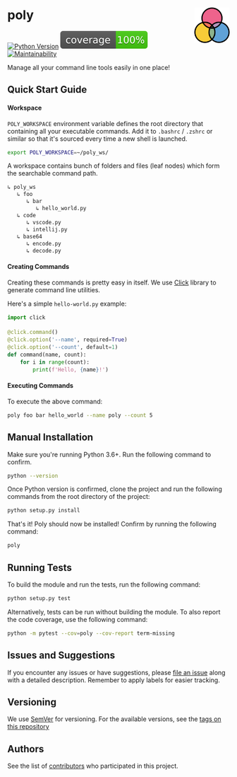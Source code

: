 # poly <img src="./docs/poly.svg" width="80" align="right" />

[![Python Version](https://img.shields.io/badge/python-3.7-blue.svg)](https://www.python.org/downloads/release/python-370/)
[![Coverage](./docs/coverage.svg)]()
[![Maintainability](https://api.codeclimate.com/v1/badges/7dcde6b92ad3bc7db5ac/maintainability)](https://codeclimate.com/github/ketanv3/poly/maintainability)

Manage all your command line tools easily in one place!


## Quick Start Guide

#### Workspace

`POLY_WORKSPACE` environment variable defines the root directory that containing all your executable commands. Add it to `.bashrc` / `.zshrc` or similar so that it's sourced every time a new shell is launched.

```bash
export POLY_WORKSPACE=~/poly_ws/
```

A workspace contains bunch of folders and files (leaf nodes) which form the searchable command path.
```
↳ poly_ws
   ↳ foo
      ↳ bar
         ↳ hello_world.py
   ↳ code
      ↳ vscode.py
      ↳ intellij.py
   ↳ base64
      ↳ encode.py
      ↳ decode.py
```

#### Creating Commands

Creating these commands is pretty easy in itself. We use [Click](https://click.palletsprojects.com/en/master/python3/) library to generate command line utilities.

Here's a simple `hello-world.py` example:

```python
import click

@click.command()
@click.option('--name', required=True)
@click.option('--count', default=1)
def command(name, count):
    for i in range(count):
        print(f'Hello, {name}!')
```

#### Executing Commands

To execute the above command:
```bash
poly foo bar hello_world --name poly --count 5
```



## Manual Installation

Make sure you're running Python 3.6+. Run the following command to confirm.
```bash
python --version
```

Once Python version is confirmed, clone the project and run the following commands from the root directory of the project:
```bash
python setup.py install
```

That's it! Poly should now be installed! Confirm by running the following command:
```bash
poly
```


## Running Tests

To build the module and run the tests, run the following command:

```bash
python setup.py test
```

Alternatively, tests can be run without building the module. To also report the code coverage, use the following command:

```bash
python -m pytest --cov=poly --cov-report term-missing
```

## Issues and Suggestions
If you encounter any issues or have suggestions, please [file an issue](https://github.com/ketanv3/poly/issues) along with a detailed description. Remember to apply labels for easier tracking. 


## Versioning
We use [SemVer](http://semver.org/) for versioning. For the available versions, see the [tags on this repository](https://github.com/ketanv3/poly/tags)


## Authors
See the list of [contributors](https://github.com/ketanv3/poly/contributors) who participated in this project.
